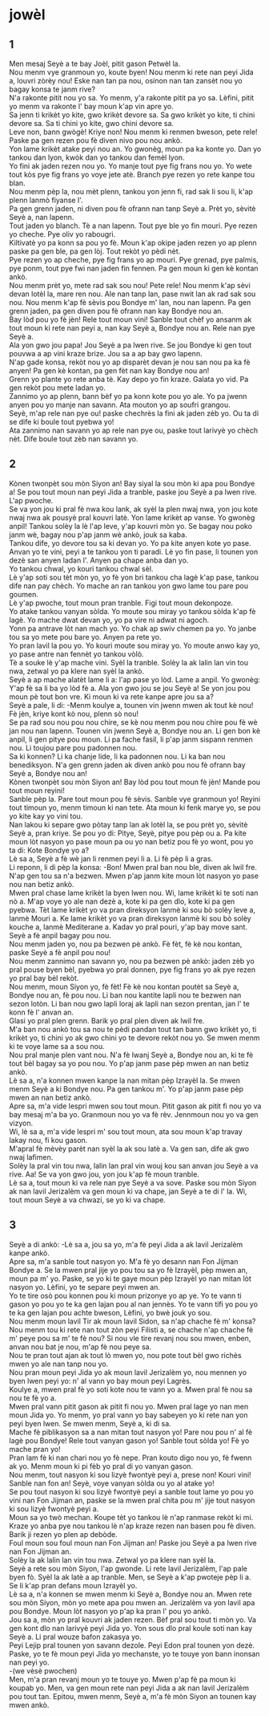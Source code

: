 <h1 class='title'>jowèl</h1>
<h2 class='chapter'>1</h2>
<div class='block'>
<div class='verse'>Men mesaj Seyè a te bay Joèl, pitit gason Petwèl la.</div>
<div class='verse'>Nou menm vye granmoun yo, koute byen! Nou menm ki rete nan peyi Jida a, louvri zòrèy nou! Eske nan tan pa nou, osinon nan tan zansèt nou yo bagay konsa te janm rive?</div>
<div class='verse'>N'a rakonte pitit nou yo sa. Yo menm, y'a rakonte pitit pa yo sa. Lèfini, pitit yo menm va rakonte l' bay moun k'ap vin apre yo.</div>
<div class='verse'>Sa jenn ti krikèt yo kite, gwo krikèt devore sa. Sa gwo krikèt yo kite, ti chini devore sa. Sa ti chini yo kite, gwo chini devore sa.</div>
<div class='verse'>Leve non, bann gwògè! Kriye non! Nou menm ki renmen bweson, pete rele! Paske pa gen rezen pou fè diven nivo pou nou ankò.</div>
<div class='verse'>Yon lame krikèt atake peyi nou an. Yo gwonèg, moun pa ka konte yo. Dan yo tankou dan lyon, kwòk dan yo tankou dan femèl lyon.</div>
<div class='verse'>Yo fini ak jaden rezen nou yo. Yo manje tout pye fig frans nou yo. Yo wete tout kòs pye fig frans yo voye jete atè. Branch pye rezen yo rete kanpe tou blan.</div>
<div class='verse'>Nou menm pèp la, nou mèt plenn, tankou yon jenn fi, rad sak li sou li, k'ap plenn lanmò fiyanse l'.</div>
<div class='verse'>Pa gen grenn jaden, ni diven pou fè ofrann nan tanp Seyè a. Prèt yo, sèvitè Seyè a, nan lapenn.</div>
<div class='verse'>Tout jaden yo blanch. Tè a nan lapenn. Tout pye ble yo fin mouri. Pye rezen yo cheche. Pye oliv yo rabougri.</div>
<div class='verse'>Kiltivatè yo pa konn sa pou yo fè. Moun k'ap okipe jaden rezen yo ap plenn paske pa gen ble, pa gen lòj. Tout rekòt yo pèdi nèt.</div>
<div class='verse'>Pye rezen yo ap cheche, pye fig frans yo ap mouri. Pye grenad, pye palmis, pye ponm, tout pye fwi nan jaden fin fennen. Pa gen moun ki gen kè kontan ankò.</div>
<div class='verse'>Nou menm prèt yo, mete rad sak sou nou! Pete rele! Nou menm k'ap sèvi devan lotèl la, mare ren nou. Ale nan tanp lan, pase nwit lan ak rad sak sou nou. Nou menm k'ap fè sèvis pou Bondye m' lan, nou nan lapenn. Pa gen grenn jaden, pa gen diven pou fè ofrann nan kay Bondye nou an.</div>
<div class='verse'>Bay lòd pou yo fè jèn! Rele tout moun vini! Sanble tout chèf yo ansanm ak tout moun ki rete nan peyi a, nan kay Seyè a, Bondye nou an. Rele nan pye Seyè a.</div>
<div class='verse'>Ala yon gwo jou papa! Jou Seyè a pa lwen rive. Se jou Bondye ki gen tout pouvwa a ap vini kraze brize. Jou sa a ap bay gwo lapenn.</div>
<div class='verse'>N'ap gade konsa, rekòt nou yo ap disparèt devan je nou san nou pa ka fè anyen! Pa gen kè kontan, pa gen fèt nan kay Bondye nou an!</div>
<div class='verse'>Grenn yo plante yo rete anba tè. Kay depo yo fin kraze. Galata yo vid. Pa gen rekòt pou mete ladan yo.</div>
<div class='verse'>Zannimo yo ap plenn, bann bèf yo pa konn kote pou yo ale. Yo pa jwenn anyen pou yo manje nan savann. Ata mouton yo ap soufri grangou.</div>
<div class='verse'>Seyè, m'ap rele nan pye ou! paske chechrès la fini ak jaden zèb yo. Ou ta di se dife ki boule tout pyebwa yo!</div>
<div class='verse'>Ata zannimo nan savann yo ap rele nan pye ou, paske tout larivyè yo chèch nèt. Dife boule tout zèb nan savann yo.</div>
</div>
<h2 class='chapter'>2</h2>
<div class='block'>
<div class='verse'>Kònen twonpèt sou mòn Siyon an! Bay siyal la sou mòn ki apa pou Bondye a! Se pou tout moun nan peyi Jida a tranble, paske jou Seyè a pa lwen rive. L'ap pwoche.</div>
<div class='verse'>Se va yon jou ki pral fè nwa kou lank, ak syèl la plen nwaj nwa, yon jou kote nwaj nwa ak pousyè pral kouvri latè. Yon lame krikèt ap vanse. Yo gwonèg anpil! Tankou solèy la lè l'ap leve, y'ap kouvri mòn yo. Se bagay nou poko janm wè, bagay nou p'ap janm wè ankò, jouk sa kaba.</div>
<div class='verse'>Tankou dife, yo devore tou sa ki devan yo. Yo pa kite anyen kote yo pase. Anvan yo te vini, peyi a te tankou yon ti paradi. Lè yo fin pase, li tounen yon dezè san anyen ladan l'. Anyen pa chape anba dan yo.</div>
<div class='verse'>Yo tankou chwal, yo kouri tankou chwal sèl.</div>
<div class='verse'>Lè y'ap soti sou tèt mòn yo, yo fè yon bri tankou cha lagè k'ap pase, tankou dife nan pay chèch. Yo mache an ran tankou yon gwo lame tou pare pou goumen.</div>
<div class='verse'>Lè y'ap pwoche, tout moun pran tranble. Figi tout moun dekonpoze.</div>
<div class='verse'>Yo atake tankou vanyan sòlda. Yo moute sou miray yo tankou sòlda k'ap fè lagè. Yo mache dwat devan yo, yo pa vire ni adwat ni agoch.</div>
<div class='verse'>Yonn pa antrave lòt nan mach yo. Yo chak ap swiv chemen pa yo. Yo janbe tou sa yo mete pou bare yo. Anyen pa rete yo.</div>
<div class='verse'>Yo pran lavil la pou yo. Yo kouri moute sou miray yo. Yo moute anwo kay yo, yo pase antre nan fennèt yo tankou vòlò.</div>
<div class='verse'>Tè a souke lè y'ap mache vini. Syèl la tranble. Solèy la ak lalin lan vin tou nwa, zetwal yo pa klere nan syèl la ankò.</div>
<div class='verse'>Seyè a ap mache alatèt lame li a: l'ap pase yo lòd. Lame a anpil. Yo gwonèg: Y'ap fè sa li ba yo lòd fè a. Ala yon gwo jou se jou Seyè a! Se yon jou pou moun pè tout bon vre. Ki moun ki va rete kanpe apre jou sa a?</div>
<div class='verse'>Seyè a pale, li di: -Menm koulye a, tounen vin jwenn mwen ak tout kè nou! Fè jèn, kriye kont kò nou, plenn sò nou!</div>
<div class='verse'>Se pa rad sou nou pou nou chire, se kè nou menm pou nou chire pou fè wè jan nou nan lapenn. Tounen vin jwenn Seyè a, Bondye nou an. Li gen bon kè anpil, li gen pitye pou moun. Li pa fache fasil, li p'ap janm sispann renmen nou. Li toujou pare pou padonnen nou.</div>
<div class='verse'>Sa ki konnen? Li ka chanje lide, li ka padonnen nou. Li ka ban nou benediksyon. N'a gen grenn jaden ak diven ankò pou nou fè ofrann bay Seyè a, Bondye nou an!</div>
<div class='verse'>Kònen twonpèt sou mòn Siyon an! Bay lòd pou tout moun fè jèn! Mande pou tout moun reyini!</div>
<div class='verse'>Sanble pèp la. Pare tout moun pou fè sèvis. Sanble vye granmoun yo! Reyini tout timoun yo, menm timoun ki nan tete. Ata moun ki fenk marye yo, se pou yo kite kay yo vini tou.</div>
<div class='verse'>Nan lakou ki separe gwo pòtay tanp lan ak lotèl la, se pou prèt yo, sèvitè Seyè a, pran kriye. Se pou yo di: Pitye, Seyè, pitye pou pèp ou a. Pa kite moun lòt nasyon yo pase moun pa ou yo nan betiz pou fè yo wont, pou yo ta di: Kote Bondye yo a?</div>
<div class='verse'>Lè sa a, Seyè a fè wè jan li renmen peyi li a. Li fè pèp li a gras.</div>
<div class='verse'>Li reponn, li di pèp la konsa: -Bon! Mwen pral ban nou ble, diven ak lwil fre. N'ap gen tou sa n'a bezwen. Mwen p'ap janm kite moun lòt nasyon yo pase nou nan betiz ankò.</div>
<div class='verse'>Mwen pral chase lame krikèt la byen lwen nou. Wi, lame krikèt ki te soti nan nò a. M'ap voye yo ale nan dezè a, kote ki pa gen dlo, kote ki pa gen pyebwa. Tèt lame krikèt yo va pran direksyon lanmè ki sou bò solèy leve a, lanmè Mouri a. Ke lame krikèt yo va pran direksyon lanmè ki sou bò solèy kouche a, lanmè Mediterane a. Kadav yo pral pouri, y'ap bay move sant. Seyè a fè anpil bagay pou nou.</div>
<div class='verse'>Nou menm jaden yo, nou pa bezwen pè ankò. Fè fèt, fè kè nou kontan, paske Seyè a fè anpil pou nou!</div>
<div class='verse'>Nou menm zannimo nan savann yo, nou pa bezwen pè ankò: jaden zèb yo pral pouse byen bèl, pyebwa yo pral donnen, pye fig frans yo ak pye rezen yo pral bay bèl rekòt.</div>
<div class='verse'>Nou menm, moun Siyon yo, fè fèt! Fè kè nou kontan poutèt sa Seyè a, Bondye nou an, fè pou nou. Li ban nou kantite lapli nou te bezwen nan sezon lotòn. Li ban nou gwo lapli loraj ak lapli nan sezon prentan, jan l' te konn fè l' anvan an.</div>
<div class='verse'>Glasi yo pral plen grenn. Barik yo pral plen diven ak lwil fre.</div>
<div class='verse'>M'a ban nou ankò tou sa nou te pèdi pandan tout tan bann gwo krikèt yo, ti krikèt yo, ti chini yo ak gwo chini yo te devore rekòt nou yo. Se mwen menm ki te voye lame sa a sou nou.</div>
<div class='verse'>Nou pral manje plen vant nou. N'a fè lwanj Seyè a, Bondye nou an, ki te fè tout bèl bagay sa yo pou nou. Yo p'ap janm pase pèp mwen an nan betiz ankò.</div>
<div class='verse'>Lè sa a, n'a konnen mwen kanpe la nan mitan pèp Izrayèl la. Se mwen menm Seyè a ki Bondye nou. Pa gen tankou m'. Yo p'ap janm pase pèp mwen an nan betiz ankò.</div>
<div class='verse'>Apre sa, m'a vide lespri mwen sou tout moun. Pitit gason ak pitit fi nou yo va bay mesaj m'a ba yo. Granmoun nou yo va fè rèv. Jennmoun nou yo va gen vizyon.</div>
<div class='verse'>Wi, lè sa a, m'a vide lespri m' sou tout moun, ata sou moun k'ap travay lakay nou, fi kou gason.</div>
<div class='verse'>M'apral fè mèvèy parèt nan syèl la ak sou latè a. Va gen san, dife ak gwo nwaj lafimen.</div>
<div class='verse'>Solèy la pral vin tou nwa, lalin lan pral vin wouj kou san anvan jou Seyè a va rive. Aa! Se va yon gwo jou, yon jou k'ap fè moun tranble.</div>
<div class='verse'>Lè sa a, tout moun ki va rele nan pye Seyè a va sove. Paske sou mòn Siyon ak nan lavil Jerizalèm va gen moun ki va chape, jan Seyè a te di l' la. Wi, tout moun Seyè a va chwazi, se yo ki va chape.</div>
</div>
<h2 class='chapter'>3</h2>
<div class='block'>
<div class='verse'>Seyè a di ankò: -Lè sa a, jou sa yo, m'a fè peyi Jida a ak lavil Jerizalèm kanpe ankò.</div>
<div class='verse'>Apre sa, m'a sanble tout nasyon yo. M'a fè yo desann nan Fon Jijman Bondye a. Se la mwen pral jije yo pou tou sa yo fè Izrayèl, pèp mwen an, moun pa m' yo. Paske, se yo ki te gaye moun pèp Izrayèl yo nan mitan lòt nasyon yo. Lèfini, yo te separe peyi mwen an.</div>
<div class='verse'>Yo te tire osò pou konnen pou ki moun prizonye yo ap ye. Yo te vann ti gason yo pou yo te ka gen lajan pou al nan jennès. Yo te vann tifi yo pou yo te ka gen lajan pou achte bweson, Lèfini, yo bwè jouk yo sou.</div>
<div class='verse'>Nou menm moun lavil Tir ak moun lavil Sidon, sa n'ap chache fè m' konsa? Nou menm tou ki rete nan tout zòn peyi Filisti a, se chache n'ap chache fè m' peye pou sa m' te fè nou? Si nou vle tire revanj nou sou mwen, enben, anvan nou bat je nou, m'ap fè nou peye sa.</div>
<div class='verse'>Nou te pran tout ajan ak tout lò mwen yo, nou pote tout bèl gwo richès mwen yo ale nan tanp nou yo.</div>
<div class='verse'>Nou pran moun peyi Jida yo ak moun lavil Jerizalèm yo, nou mennen yo byen lwen peyi yo: n' al vann yo bay moun peyi Lagrès.</div>
<div class='verse'>Koulye a, mwen pral fè yo soti kote nou te vann yo a. Mwen pral fè nou sa nou te fè yo a.</div>
<div class='verse'>Mwen pral vann pitit gason ak pitit fi nou yo. Mwen pral lage yo nan men moun Jida yo. Yo menm, yo pral vann yo bay sabeyen yo ki rete nan yon peyi byen lwen. Se mwen menm, Seyè a, ki di sa.</div>
<div class='verse'>Mache fè piblikasyon sa a nan mitan tout nasyon yo! Pare nou pou n' al fè lagè pou Bondye! Rele tout vanyan gason yo! Sanble tout sòlda yo! Fè yo mache pran yo!</div>
<div class='verse'>Pran lam fè ki nan chari nou yo fè nepe. Pran kouto digo nou yo, fè fwenn ak yo. Menm moun ki pi fèb yo pral di yo vanyan gason.</div>
<div class='verse'>Nou menm, tout nasyon ki sou lizyè fwontyè peyi a, prese non! Kouri vini! Sanble nan fon an! Seyè, voye vanyan sòlda ou yo al atake yo!</div>
<div class='verse'>Se pou tout nasyon ki sou lizyè fwontyè peyi a sanble tout lame yo pou yo vini nan Fon Jijman an, paske se la mwen pral chita pou m' jije tout nasyon ki sou lizyè fwontyè peyi a.</div>
<div class='verse'>Moun sa yo twò mechan. Koupe tèt yo tankou lè n'ap ranmase rekòt ki mi. Kraze yo anba pye nou tankou lè n'ap kraze rezen nan basen pou fè diven. Barik ji rezen yo plen ap debòde.</div>
<div class='verse'>Foul moun sou foul moun nan Fon Jijman an! Paske jou Seyè a pa lwen rive nan Fon Jijman an.</div>
<div class='verse'>Solèy la ak lalin lan vin tou nwa. Zetwal yo pa klere nan syèl la.</div>
<div class='verse'>Seyè a rete sou mòn Siyon, l'ap gwonde. Li rete lavil Jerizalèm, l'ap pale byen fò. Syèl la ak latè a ap tranble. Men, se Seyè a k'ap pwoteje pèp li a. Se li k'ap pran defans moun Izrayèl yo.</div>
<div class='verse'>Lè sa a, n'a konnen se mwen menm ki Seyè a, Bondye nou an. Mwen rete sou mòn Siyon, mòn yo mete apa pou mwen an. Jerizalèm va yon lavil apa pou Bondye. Moun lòt nasyon yo p'ap ka pran l' pou yo ankò.</div>
<div class='verse'>Jou sa a, mòn yo pral kouvri ak jaden rezen. Bèf pral sou tout ti mòn yo. Va gen kont dlo nan larivyè peyi Jida yo. Yon sous dlo pral koule soti nan kay Seyè a. Li pral wouze bafon zakasya yo.</div>
<div class='verse'>Peyi Lejip pral tounen yon savann dezole. Peyi Edon pral tounen yon dezè. Paske, yo te fè moun peyi Jida yo mechanste, yo te touye yon bann inonsan nan peyi yo.</div>
<div class='verse'>-(we vèsè pwochen)</div>
<div class='verse'>Men, m'a pran revanj moun yo te touye yo. Mwen p'ap fè pa moun ki koupab yo. Men, va gen moun rete nan peyi Jida a ak nan lavil Jerizalèm pou tout tan. Epitou, mwen menm, Seyè a, m'a fè mòn Siyon an tounen kay mwen ankò.</div>
</div>